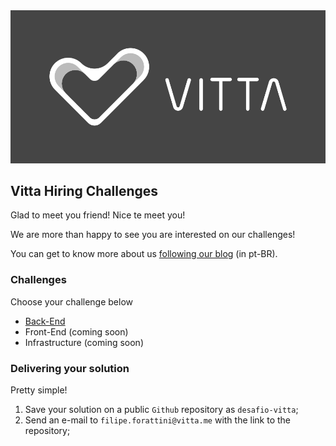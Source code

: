 <img src="assets/logo_black.png"/>

## Vitta Hiring Challenges

Glad to meet you friend! Nice te meet you!

We are more than happy to see you are interested on our challenges!

You can get to know more about us [following our blog](https://blog.vitta.me/) (in pt-BR).

### Challenges

Choose your challenge below

- [Back-End](challenges/backend.md)
- Front-End (coming soon)
- Infrastructure (coming soon)

### Delivering your solution

Pretty simple!

1. Save your solution on a public `Github` repository as `desafio-vitta`;
1. Send an e-mail to `filipe.forattini@vitta.me` with the link to the repository;
